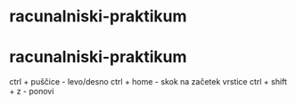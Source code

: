 # racunalniski-praktikum

# racunalniski-praktikum
ctrl + puščice - levo/desno
ctrl + home - skok na začetek vrstice
ctrl + shift + z - ponovi
